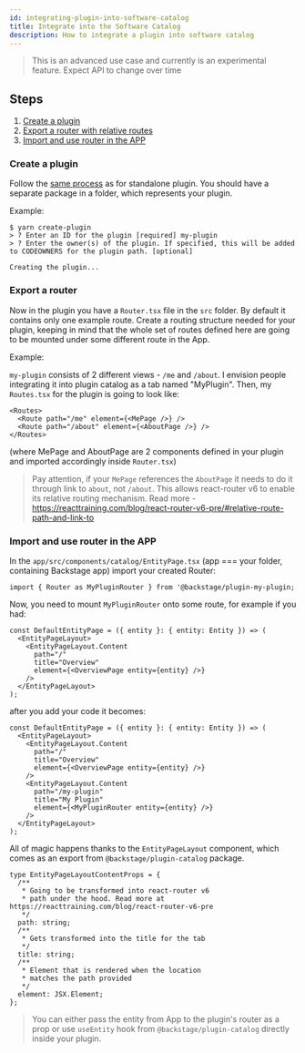 ```yaml
---
id: integrating-plugin-into-software-catalog
title: Integrate into the Software Catalog
description: How to integrate a plugin into software catalog
---
```


> This is an advanced use case and currently is an experimental feature. Expect
> API to change over time

## Steps

1. [Create a plugin](#create-a-plugin)
1. [Export a router with relative routes](#export-a-router)
1. [Import and use router in the APP](#import-and-use-router-in-the-app)

### Create a plugin

Follow the [same process](create-a-plugin.md) as for standalone plugin. You
should have a separate package in a folder, which represents your plugin.

Example:

```
$ yarn create-plugin
> ? Enter an ID for the plugin [required] my-plugin
> ? Enter the owner(s) of the plugin. If specified, this will be added to CODEOWNERS for the plugin path. [optional]

Creating the plugin...
```

### Export a router

Now in the plugin you have a `Router.tsx` file in the `src` folder. By default
it contains only one example route. Create a routing structure needed for your
plugin, keeping in mind that the whole set of routes defined here are going to
be mounted under some different route in the App.

Example:

`my-plugin` consists of 2 different views - `/me` and `/about`. I envision
people integrating it into plugin catalog as a tab named "MyPlugin". Then, my
`Routes.tsx` for the plugin is going to look like:

```tsx
<Routes>
  <Route path="/me" element={<MePage />} />
  <Route path="/about" element={<AboutPage />} />
</Routes>
```

(where MePage and AboutPage are 2 components defined in your plugin and imported
accordingly inside `Router.tsx`)

> Pay attention, if your `MePage` references the `AboutPage` it needs to do it
> through link to `about`, not `/about`. This allows react-router v6 to enable
> its relative routing mechanism. Read more -
> https://reacttraining.com/blog/react-router-v6-pre/#relative-route-path-and-link-to

### Import and use router in the APP

In the `app/src/components/catalog/EntityPage.tsx` (app === your folder,
containing Backstage app) import your created Router:

```tsx
import { Router as MyPluginRouter } from '@backstage/plugin-my-plugin;
```

Now, you need to mount `MyPluginRouter` onto some route, for example if you had:

```tsx
const DefaultEntityPage = ({ entity }: { entity: Entity }) => (
  <EntityPageLayout>
    <EntityPageLayout.Content
      path="/"
      title="Overview"
      element={<OverviewPage entity={entity} />}
    />
  </EntityPageLayout>
);
```

after you add your code it becomes:

```tsx
const DefaultEntityPage = ({ entity }: { entity: Entity }) => (
  <EntityPageLayout>
    <EntityPageLayout.Content
      path="/"
      title="Overview"
      element={<OverviewPage entity={entity} />}
    />
    <EntityPageLayout.Content
      path="/my-plugin"
      title="My Plugin"
      element={<MyPluginRouter entity={entity} />}
    />
  </EntityPageLayout>
);
```

All of magic happens thanks to the `EntityPageLayout` component, which comes as
an export from `@backstage/plugin-catalog` package.

```tsx
type EntityPageLayoutContentProps = {
  /**
   * Going to be transformed into react-router v6
   * path under the hood. Read more at https://reacttraining.com/blog/react-router-v6-pre
   */
  path: string;
  /**
   * Gets transformed into the title for the tab
   */
  title: string;
  /**
   * Element that is rendered when the location
   * matches the path provided
   */
  element: JSX.Element;
};
```

> You can either pass the entity from App to the plugin's router as a prop or
> use `useEntity` hook from `@backstage/plugin-catalog` directly inside your
> plugin.
